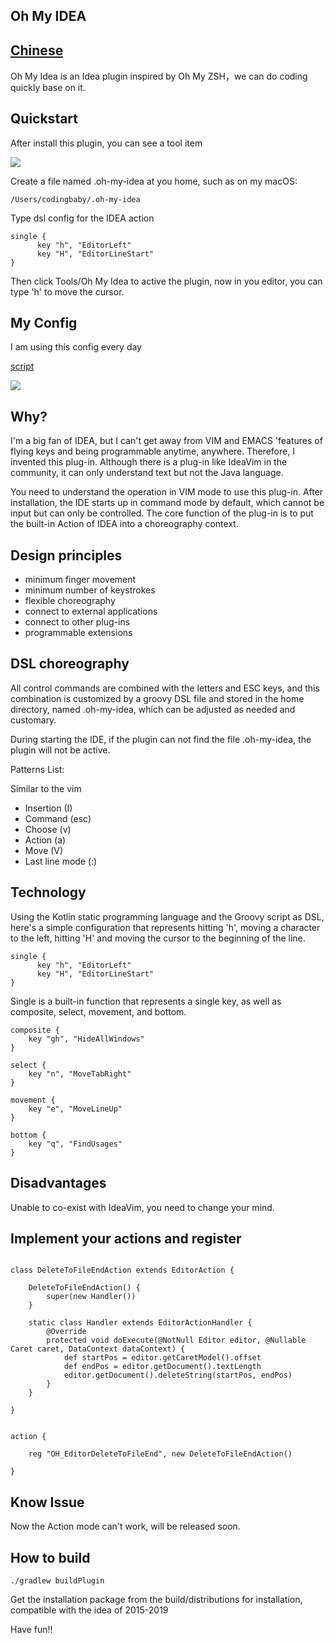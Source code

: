 ## Oh My IDEA 　　　　　　　　　　　　　　　　　　　　　　[Chinese](https://github.com/vsmysee/oh-my-idea/blob/master/README.zh-cn.md)

Oh My Idea is an Idea plugin inspired by Oh My ZSH，we can do coding quickly base on it.


## Quickstart

After install this plugin, you can see a tool item

![](https://github.com/vsmysee/oh-my-idea/blob/master/img/tool.png)

Create a file named .oh-my-idea at you home, such as on my macOS:

```
/Users/codingbaby/.oh-my-idea
```

Type dsl config for the IDEA action

```
single {
      key "h", "EditorLeft"
      key "H", "EditorLineStart"
}
```
Then click Tools/Oh My Idea to active the plugin, now in you editor, you can type 'h' to move the cursor.

## My Config

I am using this config every day

[script](https://github.com/vsmysee/oh-my-idea/blob/master/default.groovy)

![](https://github.com/vsmysee/oh-my-idea/blob/master/img/oh-my-idea.gif)

## Why?

I'm a big fan of IDEA, but I can't get away from VIM and EMACS 'features of flying keys and being programmable anytime, anywhere. Therefore, I invented this plug-in. Although there is a plug-in like IdeaVim in the community, it can only understand text but not the Java language.

You need to understand the operation in VIM mode to use this plug-in. After installation, the IDE starts up in command mode by default, which cannot be input but can only be controlled. The core function of the plug-in is to put the built-in Action of IDEA into a choreography context.

## Design principles

* minimum finger movement
* minimum number of keystrokes
* flexible choreography
* connect to external applications
* connect to other plug-ins
* programmable extensions


## DSL choreography

All control commands are combined with the letters and ESC keys, and this combination is customized by a groovy DSL file and stored in the home directory, named .oh-my-idea, which can be adjusted as needed and customary.

During starting the IDE, if the plugin can not find the file .oh-my-idea, the plugin will not be active.


Patterns List:

Similar to the vim

* Insertion (I)
* Command (esc)
* Choose (v)
* Action (a)
* Move (V)
* Last line mode (:)


## Technology

Using the Kotlin static programming language and the Groovy script as DSL, here's a simple configuration that represents hitting 'h', moving a character to the left, hitting 'H' and moving the cursor to the beginning of the line.

```
single {
      key "h", "EditorLeft"
      key "H", "EditorLineStart"
}
```

Single is a built-in function that represents a single key, as well as composite, select, movement, and bottom.

```
composite {
    key "gh", "HideAllWindows"
}

select {
    key "n", "MoveTabRight"
}

movement {
    key "e", "MoveLineUp"
}

bottom {
    key "q", "FindUsages"
}

```


## Disadvantages

Unable to co-exist with IdeaVim, you need to change your mind.


## Implement your actions and register

```

class DeleteToFileEndAction extends EditorAction {

    DeleteToFileEndAction() {
        super(new Handler())
    }

    static class Handler extends EditorActionHandler {
        @Override
        protected void doExecute(@NotNull Editor editor, @Nullable Caret caret, DataContext dataContext) {
            def startPos = editor.getCaretModel().offset
            def endPos = editor.getDocument().textLength
            editor.getDocument().deleteString(startPos, endPos)
        }
    }

}


action {

    reg "OH_EditorDeleteToFileEnd", new DeleteToFileEndAction()

}

```

## Know Issue

Now the Action mode can't work, will be released soon.


## How to build

```
./gradlew buildPlugin

```

Get the installation package from the build/distributions for installation, compatible with the idea of 2015-2019

Have fun!!